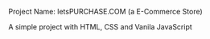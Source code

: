 Project Name: letsPURCHASE.COM (a E-Commerce Store)

A simple project with HTML, CSS and Vanila JavaScript
